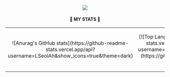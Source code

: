<p align="center">
  <img src="https://capsule-render.vercel.app/api?type=wave&color=3DDC84&height=300&section=header&text=Frontend-Developer&fontSize=50" />
</p>

<div align=center><h4>🌟 MY STATS 🌟</h4></div>

<table>
  <tr>
    <td align= "center">
      <p>
        ![Anurag's GitHub stats](https://github-readme-stats.vercel.app/api?username=LSeolAh&show_icons=true&theme=dark)
        </p>
    </td>
    <td align= "center">
      <p>
        [![Top Langs](https://github-readme-stats.vercel.app/api/top-langs/?username=LSeolAh&layout=compact)](https://github.com/LSeolAh/github-readme-stats)
        </p>
    </td>
  </tr>
</table>
